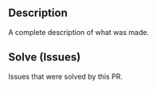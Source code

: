 ## Description 

A complete description of what was made.

## Solve (Issues)

Issues that were solved by this PR.
